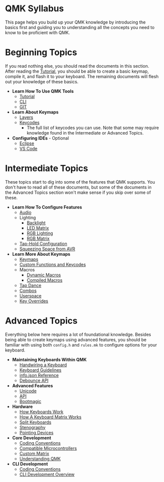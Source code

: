 # QMK Syllabus

This page helps you build up your QMK knowledge by introducing the basics first and guiding you to understanding all the concepts you need to know to be proficient with QMK.

# Beginning Topics

If you read nothing else, you should read the documents in this section. After reading the [Tutorial](newbs), you should be able to create a basic keymap, compile it, and flash it to your keyboard. The remaining documents will flesh out your knowledge of these basics.

* **Learn How To Use QMK Tools**
    * [Tutorial](newbs)
    * [CLI](cli)
    * [GIT](newbs_git_best_practices)
* **Learn About Keymaps**
    * [Layers](feature_layers)
    * [Keycodes](keycodes)
        * The full list of keycodes you can use. Note that some may require knowledge found in the Intermediate or Advanced Topics.
* **Configuring IDEs** - Optional
    * [Eclipse](other_eclipse)
    * [VS Code](other_vscode)

# Intermediate Topics

These topics start to dig into some of the features that QMK supports. You don't have to read all of these documents, but some of the documents in the Advanced Topics section won't make sense if you skip over some of these.

* **Learn How To Configure Features**
    <!-- * Configuration Overview  FIXME(skullydazed/anyone): write this document -->
    * [Audio](features/audio)
    * Lighting
        * [Backlight](features/backlight)
        * [LED Matrix](features/led_matrix)
        * [RGB Lighting](features/rgblight)
        * [RGB Matrix](features/rgb_matrix)
    * [Tap-Hold Configuration](tap_hold)
    * [Squeezing Space from AVR](squeezing_avr)
* **Learn More About Keymaps**
    * [Keymaps](keymap)
    * [Custom Functions and Keycodes](custom_quantum_functions)
    * Macros
        * [Dynamic Macros](features/dynamic_macros)
        * [Compiled Macros](feature_macros)
    * [Tap Dance](features/tap_dance)
    * [Combos](features/combo)
    * [Userspace](feature_userspace)
    * [Key Overrides](features/key_overrides)

# Advanced Topics

Everything below here requires a lot of foundational knowledge. Besides being able to create keymaps using advanced features, you should be familiar with using both `config.h` and `rules.mk` to configure options for your keyboard.

* **Maintaining Keyboards Within QMK**
    * [Handwiring a Keyboard](hand_wire)
    * [Keyboard Guidelines](hardware_keyboard_guidelines)
    * [info.json Reference](reference_info_json)
    * [Debounce API](feature_debounce_type)
* **Advanced Features**
    * [Unicode](features/unicode)
    * [API](api_overview)
    * [Bootmagic](features/bootmagic)
* **Hardware**
    * [How Keyboards Work](how_keyboards_work)
    * [How A Keyboard Matrix Works](how_a_matrix_works)
    * [Split Keyboards](features/split_keyboard)
    * [Stenography](features/stenography)
    * [Pointing Devices](features/pointing_device)
* **Core Development**
    * [Coding Conventions](coding_conventions_c)
    * [Compatible Microcontrollers](compatible_microcontrollers)
    * [Custom Matrix](custom_matrix)
    * [Understanding QMK](understanding_qmk)
* **CLI Development**
    * [Coding Conventions](coding_conventions_python)
    * [CLI Development Overview](cli_development)

